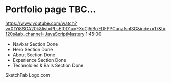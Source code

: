 # Portfolio page TBC...

https://www.youtube.com/watch?v=0fYi8SGA20k&list=PLsEf0D1uqFXoCj5iBoEDFPPCunzfsnI3G&index=17&t=120s&ab_channel=JavaScriptMastery
1:45:00

- Navbar Section Done
- Hero Section Done
- About Section Done
- Experience Section Done
- Technoloies & Balls Section Done

SketchFab
Logo.com